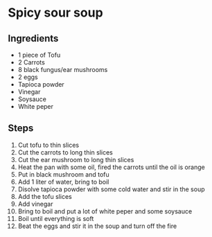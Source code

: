 # Spicy sour soup

## Ingredients

- 1 piece of Tofu
- 2 Carrots
- 8 black fungus/ear mushrooms
- 2 eggs
- Tapioca powder
- Vinegar
- Soysauce
- White peper

## Steps

1. Cut tofu to thin slices
1. Cut the carrots to long thin slices
1. Cut the ear mushroom to long thin slices
1. Heat the pan with some oil, fired the carrots until the oil is orange
1. Put in black mushroom and tofu
1. Add 1 liter of water, bring to boil
1. Disolve tapioca powder with some cold water and stir in the soup
1. Add the tofu slices
1. Add vinegar
1. Bring to boil and put a lot of white peper and some soysauce
1. Boil until everything is soft 
1. Beat the eggs and stir it in the soup and turn off the fire 
